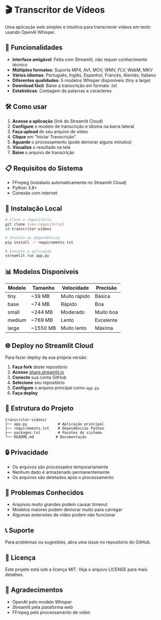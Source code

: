 # 🎬 Transcritor de Vídeos

Uma aplicação web simples e intuitiva para transcrever vídeos em texto usando OpenAI Whisper.

## 🚀 Funcionalidades

- **Interface amigável**: Feita com Streamlit, não requer conhecimento técnico
- **Múltiplos formatos**: Suporta MP4, AVI, MOV, WMV, FLV, WebM, MKV
- **Vários idiomas**: Português, Inglês, Espanhol, Francês, Alemão, Italiano
- **Diferentes qualidades**: 5 modelos Whisper disponíveis (tiny a large)
- **Download fácil**: Baixe a transcrição em formato .txt
- **Estatísticas**: Contagem de palavras e caracteres

## 🛠️ Como usar

1. **Acesse a aplicação** (link do Streamlit Cloud)
2. **Configure** o modelo de transcrição e idioma na barra lateral
3. **Faça upload** do seu arquivo de vídeo
4. **Clique** em "Iniciar Transcrição"
5. **Aguarde** o processamento (pode demorar alguns minutos)
6. **Visualize** o resultado na tela
7. **Baixe** o arquivo de transcrição

## 📋 Requisitos do Sistema

- FFmpeg (instalado automaticamente no Streamlit Cloud)
- Python 3.8+
- Conexão com internet

## 🔧 Instalação Local

```bash
# Clone o repositório
git clone [seu-repositorio]
cd transcritor-videos

# Instale as dependências
pip install -r requirements.txt

# Execute a aplicação
streamlit run app.py
```

## 📊 Modelos Disponíveis

| Modelo | Tamanho | Velocidade | Precisão |
|--------|---------|------------|----------|
| tiny   | ~39 MB  | Muito rápido | Básica |
| base   | ~74 MB  | Rápido | Boa |
| small  | ~244 MB | Moderado | Muito boa |
| medium | ~769 MB | Lento | Excelente |
| large  | ~1550 MB| Muito lento | Máxima |

## 🌐 Deploy no Streamlit Cloud

Para fazer deploy da sua própria versão:

1. **Faça fork** deste repositório
2. **Acesse** [share.streamlit.io](https://share.streamlit.io)
3. **Conecte** sua conta GitHub
4. **Selecione** seu repositório
5. **Configure** o arquivo principal como `app.py`
6. **Faça deploy**

## 📄 Estrutura do Projeto

```
transcritor-videos/
├── app.py              # Aplicação principal
├── requirements.txt    # Dependências Python
├── packages.txt        # Pacotes do sistema
└── README.md          # Documentação
```

## 🔒 Privacidade

- Os arquivos são processados temporariamente
- Nenhum dado é armazenado permanentemente
- Os arquivos são deletados após o processamento

## 🐛 Problemas Conhecidos

- Arquivos muito grandes podem causar timeout
- Modelos maiores podem demorar muito para carregar
- Algumas extensões de vídeo podem não funcionar

## 📞 Suporte

Para problemas ou sugestões, abra uma issue no repositório do GitHub.

## 📜 Licença

Este projeto está sob a licença MIT. Veja o arquivo LICENSE para mais detalhes.

## 🙏 Agradecimentos

- OpenAI pelo modelo Whisper
- Streamlit pela plataforma web
- FFmpeg pelo processamento de vídeo